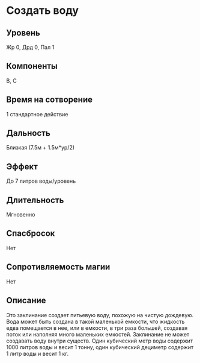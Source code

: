 # Создать воду

## Уровень
Жр 0, Дрд 0, Пал 1
## Компоненты
В, С
## Время на сотворение
1 стандартное действие
## Дальность
Близкая (7.5м + 1.5м\*ур/2)
## Эффект
До 7 литров воды/уровень
## Длительность
Мгновенно
## Спасбросок
Нет
## Сопротивляемость магии
Нет
## Описание
Это заклинание создает питьевую воду, похожую на чистую дождевую. Вода может быть создана в такой маленькой емкости, что жидкость едва помещается в нее, или в емкости, в три раза большей, создавая поток или наполняя много маленьких емкостей.
Заклинание не может создавать воду внутри существ. Один кубический метр воды содержит 1000 литров воды и весит 1 тонну, один кубический дециметр содержит 1 литр воды и весит 1 кг.